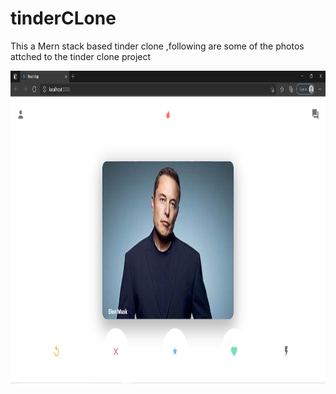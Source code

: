 # tinderCLone

This a Mern stack based tinder clone ,following are some of the photos attched to the tinder clone project

<img src="Photos/Screenshot (33).png" width="100%" height="500px" />
